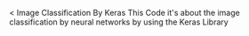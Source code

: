 < Image Classification By Keras
This Code  it's about the image classification by neural networks by using the Keras Library  
 
